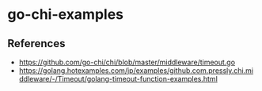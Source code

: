 # go-chi-examples

## References
- https://github.com/go-chi/chi/blob/master/middleware/timeout.go
- https://golang.hotexamples.com/jp/examples/github.com.pressly.chi.middleware/-/Timeout/golang-timeout-function-examples.html